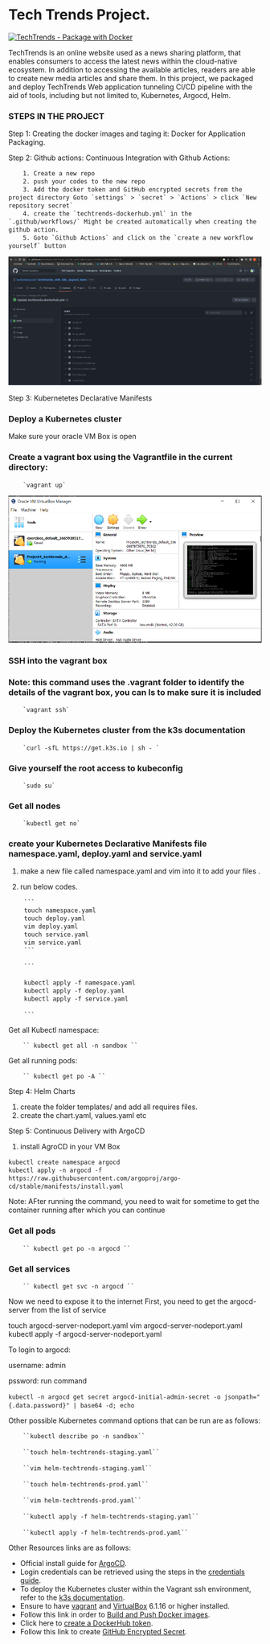 # Tech Trends Project.
[![TechTrends - Package with Docker](https://github.com/taofeekaoyusuf/techtrends_with_k8s_argocd_helm/actions/workflows/techtrends-dockerhub.yml/badge.svg)](https://github.com/taofeekaoyusuf/techtrends_with_k8s_argocd_helm/actions/workflows/techtrends-dockerhub.yml)

TechTrends is an online website used as a news sharing platform, that enables consumers to access the latest news within the cloud-native ecosystem. In addition to accessing the available articles, readers are able to create new media articles and share them. In this project, we packaged and deploy TechTrends Web application tunneling CI/CD pipeline with the aid of tools, including but not limited to, Kubernetes, Argocd, Helm.

### STEPS IN THE PROJECT

Step 1: Creating the docker images and taging it: Docker for Application Packaging.

Step 2: Github actions: Continuous Integration with Github Actions:

        1. Create a new repo
        2. push your codes to the new repo
        3. Add the docker token and GitHub encrypted secrets from the project directory Goto `settings` > `secret` > `Actions` > click `New repository secret`
        4. create the `techtrends-dockerhub.yml` in the `.github/workflows/` Might be created automatically when creating the github action.
        5. Goto `Github Actions` and click on the `create a new workflow yourself` button

![Docker Secret](screenshots/3_ci-github-actions.png "Docker Secret")


Step 3: Kubernetetes Declarative Manifests 

### Deploy a Kubernetes cluster

Make sure your oracle VM Box is open

### Create a vagrant box using the Vagrantfile in the current directory:

        `vagrant up`

![VM box](screenshots/VM_box.PNG "VM Box")

### SSH into the vagrant box
### Note: this command uses the .vagrant folder to identify the details of the vagrant box, you can ls to make sure it is included
        `vagrant ssh`

### Deploy the Kubernetes cluster from the k3s documentation 

        `curl -sfL https://get.k3s.io | sh - `

### Give yourself the root access to kubeconfig 

        `sudo su`

### Get all nodes 

        `kubectl get no`

### create your Kubernetes Declarative Manifests file namespace.yaml, deploy.yaml and service.yaml

1. make a new file called namespace.yaml and vim into it to add your files .
2. run below codes. 

        ```
        touch namespace.yaml
        touch deploy.yaml
        vim deploy.yaml
        touch service.yaml
        vim service.yaml
        ```

        ```

        kubectl apply -f namespace.yaml
        kubectl apply -f deploy.yaml
        kubectl apply -f service.yaml

        ```


Get all Kubectl namespace:

        `` kubectl get all -n sandbox ``

Get all running pods:

        `` kubectl get po -A ``

Step 4: Helm Charts

1. create the folder templates/ and add all requires files.
2. create the chart.yaml, values.yaml etc 

Step 5: Continuous Delivery with ArgoCD

1. install AgroCD in your VM Box

```
kubectl create namespace argocd
kubectl apply -n argocd -f https://raw.githubusercontent.com/argoproj/argo-cd/stable/manifests/install.yaml
```

Note: AFter running the command, you need to wait for sometime to get the container running after which you can continue

### Get all pods

        `` kubectl get po -n argocd ``

### Get all services

        `` kubectl get svc -n argocd ``

Now we need to expose it to the internet
First, you need to get the argocd-server from the list of service 

touch argocd-server-nodeport.yaml
vim argocd-server-nodeport.yaml
kubectl apply -f argocd-server-nodeport.yaml

To login to argocd:

username: admin

pssword: run command 

`` kubectl -n argocd get secret argocd-initial-admin-secret -o jsonpath="{.data.password}" | base64 -d; echo ``


Other possible Kubernetes command options that can be run are as follows:


        ``kubectl describe po -n sandbox``

        ``touch helm-techtrends-staging.yaml``

        ``vim helm-techtrends-staging.yaml``

        ``touch helm-techtrends-prod.yaml``

        ``vim helm-techtrends-prod.yaml``

        ``kubectl apply -f helm-techtrends-staging.yaml``

        ``kubectl apply -f helm-techtrends-prod.yaml``

Other Resources links are as follows:

* Official install guide for [ArgoCD](https://argoproj.github.io/argo-cd/getting_started/#1-install-argo-cd).
* Login credentials can be retrieved using the steps in the [credentials guide](https://argoproj.github.io/argo-cd/getting_started/#4-login-using-the-cli).
* To deploy the Kubernetes cluster within the Vagrant ssh environment, refer to the [k3s documentation](https://k3s.io/).
* Ensure to have [vagrant](https://www.vagrantup.com/) and [VirtualBox](https://www.virtualbox.org/wiki/Downloads) 6.1.16 or higher installed.
* Follow this link in order to [Build and Push Docker images](https://github.com/marketplace/actions/build-and-push-docker-images).
* Click here to [create a DockerHub token](<https://www.docker.com/blog/docker-hub-new-personal-access-tokens/>).
* Follow this link to create [GitHub Encrypted Secret](https://docs.github.com/en/actions/security-guides/encrypted-secrets).
